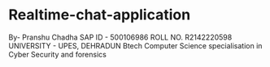 # Realtime-chat-application

By- Pranshu Chadha 
SAP ID - 500106986
ROLL NO. R2142220598
UNIVERSITY - UPES, DEHRADUN 
Btech Computer Science specialisation in Cyber Security and forensics
